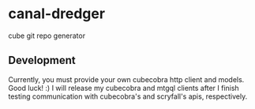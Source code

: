# canal-dredger
cube git repo generator


## Development
Currently, you must provide your own cubecobra http client and models. Good luck! :)
I will release my cubecobra and mtgql clients after I finish testing communication with cubecobra's and scryfall's apis, respectively. 